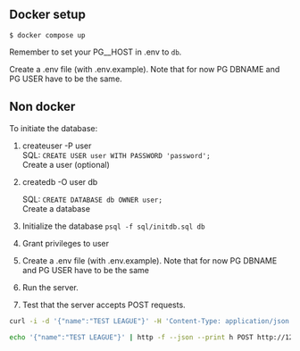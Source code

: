 ## Docker setup

`$ docker compose up`

Remember to set your PG\_\_HOST in .env to `db`.

Create a .env file (with .env.example). Note that for now PG DBNAME and PG USER have to be the same.


## Non docker

To initiate the database:

1. createuser -P user  
   SQL: `CREATE USER user WITH PASSWORD 'password';`  
    Create a user (optional)

2. createdb -O user db

   SQL: `CREATE DATABASE db OWNER user;`  
    Create a database

3. Initialize the database
   `psql -f sql/initdb.sql db`

4. Grant privileges to user

5. Create a .env file (with .env.example). Note that for now PG DBNAME and PG USER have to be the same

6. Run the server.

7. Test that the server accepts POST requests.

```bash
curl -i -d '{"name":"TEST LEAGUE"}' -H 'Content-Type: application/json' http://127.0.0.1:8080/api/v1/leagues
```

```bash
echo '{"name":"TEST LEAGUE"}' | http -f --json --print h POST http://127.0.0.1:8080/api/v1/leagues
```

